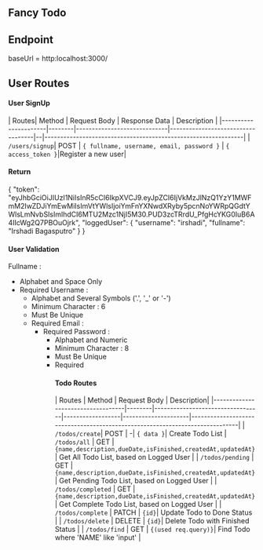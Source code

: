 
**Fancy Todo**
----------------------------------------

## Endpoint

baseUrl = http:localhost:3000/

## User Routes
#### User SignUp
| Routes| Method | Request Body | Response Data | Description |
|----------------------|--------|-----------------------------|-----------------------------------|--|---------------------------------------------------------------|
| `/users/signup`| POST | `{ fullname, username, email, password }` | `{ access_token }`|Register a new user|

#### Return
{
    "token": "eyJhbGciOiJIUzI1NiIsInR5cCI6IkpXVCJ9.eyJpZCI6IjVkMzJlNzQ1YzY1MWFmM2IwZDJiYmEwMiIsImVtYWlsIjoiYmFnYXNwdXRyby5pcnNoYWRpQGdtYWlsLmNvbSIsImlhdCI6MTU2Mzc1NjI5M30.PUD3zcTRrdU_PfgHcYKG0IuB6A4IIcWg2Q7PBOuOjrk",
    "loggedUser": {
        "username": "irshadi",
        "fullname": "Irshadi Bagasputro"
    }
}
#### User Validation
Fullname : <br>
<ul>
  <li> Alphabet and Space Only
  <li> Required
Username : <br>
<ul>
  <li> Alphabet and Several Symbols ('.', '_' or '-')
  <li> Minimum Character : 6
  <li> Must Be Unique
  <li> Required
Email : <br>
<ul>
  <li> Required
Password : <br>
<ul>
  <li> Alphabet and Numeric
  <li> Minimum Character : 8
  <li> Must Be Unique
  <li> Required

#### Todo Routes
| Routes | Method | Request Body | Description|
|-----------------------------------|--------|----------------------------------|------------------|---------------------|------------------------------------------------------------------------------|
| `/todos/create`| POST | -| `{ data }`| Create Todo List
| `/todos/all` | GET | `{name,description,dueDate,isFinished,createdAt,updatedAt}`| Get All Todo List, based on Logged User |
| `/todos/pending` | GET | `{name,description,dueDate,isFinished,createdAt,updatedAt}`| Get Pending Todo List, based on Logged User |
| `/todos/completed` | GET | `{name,description,dueDate,isFinished,createdAt,updatedAt}`| Get Complete Todo List, based on Logged User |
| `/todos/complete` | PATCH | `{id}`| Update Todo to Done Status |
| `/todos/delete` | DELETE | `{id}`| Delete Todo with Finished Status |
| `/todos/find` | GET | `{(used req.query)}`| Find Todo where  'NAME' like 'input' |
